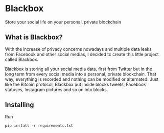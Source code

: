 # Blackbox
Store your social life on your personal, private blockchain

## What is Blackbox?
With the increase of privacy concerns nowadays and multiple data leaks from Facebook and other social medias,
I decided to create this little project called Blackbox. 

Blackbox is storing all your social media data, first from Twitter but in the long term from every social media
into a personal, private blockchain. That way, everything is recorded and nothing can be modified or alternated.
Just like the Bitcoin protocol, Blackbox put inside blocks tweets, Facebook statuses, Instagram pictures and so on
into blocks. 

## Installing
Run
```
pip install -r requirements.txt
```

